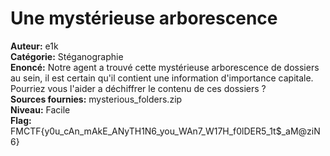 # Une mystérieuse arborescence  

**Auteur:** e1k  
**Catégorie:** Stéganographie  
**Enoncé:** Notre agent a trouvé cette mystérieuse arborescence de dossiers au sein, il est certain qu'il contient une information d'importance capitale.
Pourriez vous l'aider a déchiffrer le contenu de ces dossiers ?  
**Sources fournies:** mysterious_folders.zip   
**Niveau:** Facile  
**Flag:** FMCTF{y0u_cAn_mAkE_ANyTH1N6_you_WAn7_W17H_f0lDER5_1t$_aM@ziN6}  